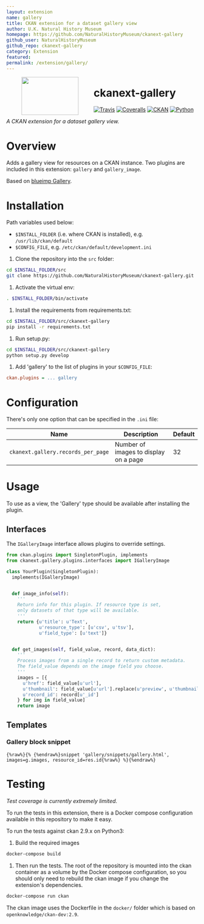 ```yaml
---
layout: extension
name: gallery
title: CKAN extension for a dataset gallery view
author: U.K. Natural History Museum
homepage: https://github.com/NaturalHistoryMuseum/ckanext-gallery
github_user: NaturalHistoryMuseum
github_repo: ckanext-gallery
category: Extension
featured: 
permalink: /extension/gallery/
---
```



<img src=".github/nhm-logo.svg" align="left" width="150px" height="100px" hspace="40"/>

ckanext-gallery
===============

[![Travis](https://img.shields.io/travis/NaturalHistoryMuseum/ckanext-gallery/master.svg?style=flat-square)](https://travis-ci.org/NaturalHistoryMuseum/ckanext-gallery)
[![Coveralls](https://img.shields.io/coveralls/github/NaturalHistoryMuseum/ckanext-gallery/master.svg?style=flat-square)](https://coveralls.io/github/NaturalHistoryMuseum/ckanext-gallery)
[![CKAN](https://img.shields.io/badge/ckan-2.9.1-orange.svg?style=flat-square)](https://github.com/ckan/ckan)
[![Python](https://img.shields.io/badge/python-3.6%20%7C%203.7%20%7C%203.8-blue.svg?style=flat-square)](https://www.python.org/)

*A CKAN extension for a dataset gallery view.*

Overview
========

Adds a gallery view for resources on a CKAN instance. Two plugins are
included in this extension: `gallery` and `gallery_image`.

Based on [blueimp Gallery](https://blueimp.github.io/Gallery).

Installation
============

Path variables used below:

-   `$INSTALL_FOLDER` (i.e. where CKAN is installed), e.g.
    `/usr/lib/ckan/default`
-   `$CONFIG_FILE`, e.g. `/etc/ckan/default/development.ini`

1.  Clone the repository into the `src` folder:

``` bash
cd $INSTALL_FOLDER/src
git clone https://github.com/NaturalHistoryMuseum/ckanext-gallery.git
```

1.  Activate the virtual env:

``` bash
. $INSTALL_FOLDER/bin/activate
```

1.  Install the requirements from requirements.txt:

``` bash
cd $INSTALL_FOLDER/src/ckanext-gallery
pip install -r requirements.txt
```

1.  Run setup.py:

``` bash
cd $INSTALL_FOLDER/src/ckanext-gallery
python setup.py develop
```

1.  Add 'gallery' to the list of plugins in your `$CONFIG_FILE`:

``` ini
ckan.plugins = ... gallery
```

Configuration
=============

There's only one option that can be specified in the `.ini` file:

| Name                               | Description                           | Default |
|------------------------------------|---------------------------------------|---------|
| `ckanext.gallery.records_per_page` | Number of images to display on a page | 32      |

Usage
=====

To use as a view, the 'Gallery' type should be available after
installing the plugin.

Interfaces
----------

The `IGalleryImage` interface allows plugins to override settings.

``` python
from ckan.plugins import SingletonPlugin, implements
from ckanext.gallery.plugins.interfaces import IGalleryImage

class YourPlugin(SingletonPlugin):
  implements(IGalleryImage)


  def image_info(self):
    '''
    Return info for this plugin. If resource type is set,
    only datasets of that type will be available.
    '''
    return {u'title': u'Text',
            u'resource_type': [u'csv', u'tsv'],
            u'field_type': [u'text']}


  def get_images(self, field_value, record, data_dict):
    '''
    Process images from a single record to return custom metadata.
    The field_value depends on the image field you choose.
    '''
    images = [{
      u'href': field_value[u'url'],
      u'thumbnail': field_value[u'url'].replace(u'preview', u'thumbnail'),
      u'record_id': record[u'_id']
    } for img in field_value]
    return image
```

Templates
---------

### Gallery block snippet

``` html+jinja
{%raw%}{% {%endraw%}snippet 'gallery/snippets/gallery.html', images=g.images, resource_id=res.id{%raw%} %}{%endraw%}
```

Testing
=======

*Test coverage is currently extremely limited.*

To run the tests in this extension, there is a Docker compose
configuration available in this repository to make it easy.

To run the tests against ckan 2.9.x on Python3:

1.  Build the required images

``` bash
docker-compose build
```

1.  Then run the tests. The root of the repository is mounted into the
    ckan container as a volume by the Docker compose configuration, so
    you should only need to rebuild the ckan image if you change the
    extension's dependencies.

``` bash
docker-compose run ckan
```

The ckan image uses the Dockerfile in the `docker/` folder which is
based on `openknowledge/ckan-dev:2.9`.


